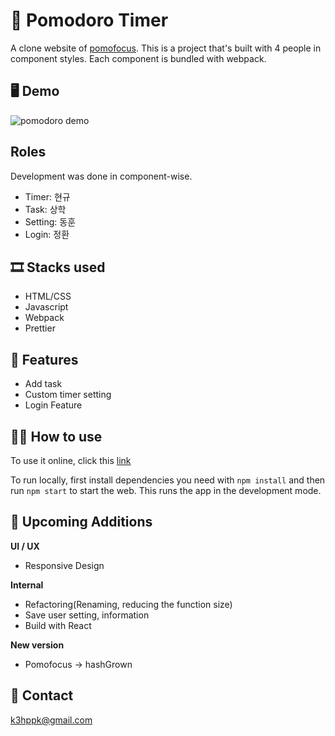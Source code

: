 # 🍅 Pomodoro Timer

A clone website of [pomofocus](https://pomofocus.io/). This is a project that's built with 4 people in component styles. Each component is bundled with webpack.

## 🖥 Demo

<img src="./src/share_navbar/img/pomodoro-gif.gif" alt='pomodoro demo'>

## Roles

Development was done in component-wise.

- Timer: 현규
- Task: 상학
- Setting: 동훈
- Login: 정환

## 🎞 Stacks used

- HTML/CSS
- Javascript
- Webpack
- Prettier

## 📝 Features

- Add task
- Custom timer setting
- Login Feature

## 🧑‍🔧 How to use

To use it online, click this [link](https://daegudude.github.io/pomodoro-project/)

To run locally, first install dependencies you need with `npm install` and then run `npm start` to start the web. This runs the app in the development mode.

## 🚎 Upcoming Additions

**UI / UX**

- Responsive Design

**Internal**

- Refactoring(Renaming, reducing the function size)
- Save user setting, information
- Build with React

**New version**

- Pomofocus -> hashGrown

## 📩 Contact

k3hppk@gmail.com
